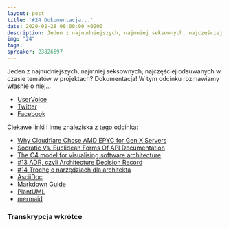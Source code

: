 ```yaml
---
layout: post
title: '#24 Dokumentacja...'
date: 2020-02-28 08:00:00 +0200
description: Jeden z najnudniejszych, najmniej seksownych, najczęściej odsuwanych w czasie tematów w projektach? Dokumetacja... 
img: "24"
tags:
spreaker: 23826697
---
```

Jeden z najnudniejszych, najmniej seksownych, najczęściej odsuwanych w czasie tematów w projektach? Dokumentacja! W tym odcinku rozmawiamy właśnie o niej…

- [UserVoice](https://github.com/patoarchitekci/uservoice/issues)
- [Twitter](https://twitter.com/patoarchitekci)
- [Facebook](https://www.facebook.com/patoarchitekci/)

Ciekawe linki i inne znaleziska z tego odcinka:

- [Why Cloudflare Chose AMD EPYC for Gen X Servers](https://blog.cloudflare.com/technical-details-of-why-cloudflare-chose-amd-epyc-for-gen-x-servers/)
- [Socratic Vs. Euclidean Forms Of API Documentation](http://highscalability.com/blog/2020/2/24/socratic-vs-euclidean-forms-of-api-documentation.html)
- [The C4 model for visualising software architecture](https://c4model.com/)
- [#13 ADR, czyli Architecture Decision Record](/13/)
- [#14 Trochę o narzędziach dla architekta](/14/)
- [AsciiDoc](http://asciidoc.org/)
- [Markdown Guide](https://www.markdownguide.org/)
- [PlantUML](https://plantuml.com/)
- [mermaid](https://mermaidjs.github.io/#/)

### Transkrypcja wkrótce

